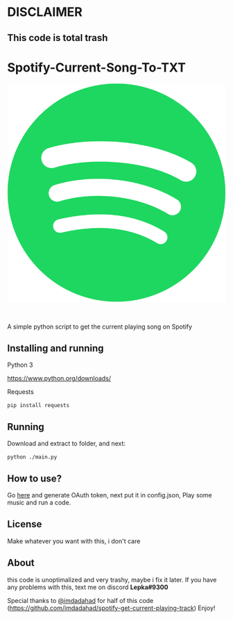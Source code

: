# DISCLAIMER
## This code is total trash



# Spotify-Current-Song-To-TXT 

<p align="center">
<img src="https://raw.githubusercontent.com/Lepkazielona/Spotify-Current-Song-To-TXT/main/media/spotify_logo.png">
</p>

<br>


A simple python script to get the current playing song on Spotify

## Installing and running

Python 3

https://www.python.org/downloads/

Requests
```
pip install requests
```


## Running

Download and extract to folder, and next:
```
python ./main.py
```

## How to use?
Go [here](https://developer.spotify.com/console/get-users-currently-playing-track/) and generate OAuth token, next put it in config.json, Play some music and run a code.


## License
Make whatever you want with this, i don't care

## About
this code is unoptimalized and very trashy, maybe i fix it later. If you have any problems with this, text me on discord **Lepka#9300** 

Special thanks to [@imdadahad](https://github.com/imdadahad/) for half of this code (https://github.com/imdadahad/spotify-get-current-playing-track)
Enjoy!
